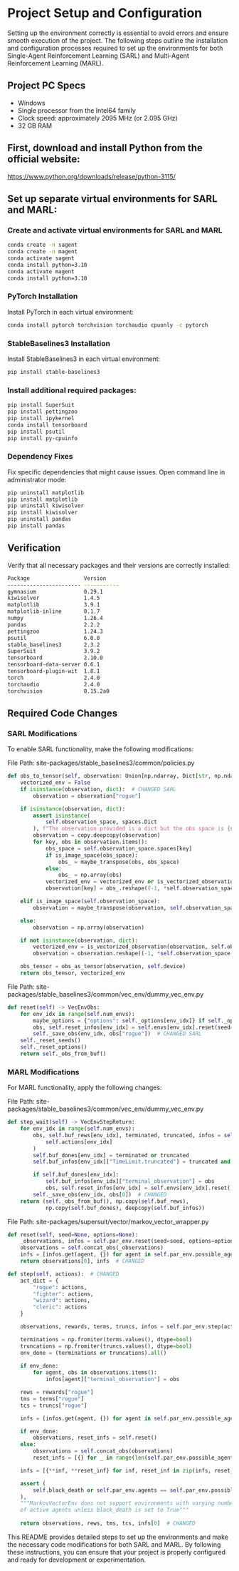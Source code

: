 # Project Setup and Configuration
Setting up the environment correctly is essential to avoid errors and ensure smooth execution of the project. The following steps outline the installation and configuration processes required to set up the environments for both Single-Agent Reinforcement Learning (SARL) and Multi-Agent Reinforcement Learning (MARL). 

## Project PC Specs
- Windows
- Single processor from the Intel64 family
- Clock speed: approximately 2095 MHz (or 2.095 GHz)
- 32 GB RAM

## First, download and install Python from the official website:
https://www.python.org/downloads/release/python-3115/

## Set up separate virtual environments for SARL and MARL:
### Create and activate virtual environments for SARL and MARL
```bash
conda create -n sagent
conda create -n magent
conda activate sagent
conda install python=3.10
conda activate magent
conda install python=3.10
```

### PyTorch Installation
Install PyTorch in each virtual environment:

```bash
conda install pytorch torchvision torchaudio cpuonly -c pytorch
```

### StableBaselines3 Installation
Install StableBaselines3 in each virtual environment:

```bash
pip install stable-baselines3
```

### Install additional required packages:

```bash
pip install SuperSuit
pip install pettingzoo
pip install ipykernel
conda install tensorboard
pip install psutil
pip install py-cpuinfo
```

### Dependency Fixes
Fix specific dependencies that might cause issues. Open command line in administrator mode:

```bash
pip uninstall matplotlib
pip install matplotlib
pip uninstall kiwisolver
pip install kiwisolver
pip uninstall pandas
pip install pandas
```

## Verification
Verify that all necessary packages and their versions are correctly installed:

```bash
Package                 Version
----------------------- -----------
gymnasium               0.29.1
kiwisolver              1.4.5
matplotlib              3.9.1
matplotlib-inline       0.1.7
numpy                   1.26.4
pandas                  2.2.2
pettingzoo              1.24.3
psutil                  6.0.0
stable_baselines3       2.3.2
SuperSuit               3.9.2
tensorboard             2.10.0
tensorboard-data-server 0.6.1
tensorboard-plugin-wit  1.8.1
torch                   2.4.0
torchaudio              2.4.0
torchvision             0.15.2a0
```

## Required Code Changes
### SARL Modifications
To enable SARL functionality, make the following modifications:

File Path: site-packages/stable_baselines3/common/policies.py

```python
def obs_to_tensor(self, observation: Union[np.ndarray, Dict[str, np.ndarray]]) -> Tuple[PyTorchObs, bool]:
    vectorized_env = False
    if isinstance(observation, dict):  # CHANGED SARL
        observation = observation["rogue"]

    if isinstance(observation, dict):
        assert isinstance(
            self.observation_space, spaces.Dict
        ), f"The observation provided is a dict but the obs space is {self.observation_space}"
        observation = copy.deepcopy(observation)
        for key, obs in observation.items():
            obs_space = self.observation_space.spaces[key]
            if is_image_space(obs_space):
                obs_ = maybe_transpose(obs, obs_space)
            else:
                obs_ = np.array(obs)
            vectorized_env = vectorized_env or is_vectorized_observation(obs_, obs_space)
            observation[key] = obs_.reshape((-1, *self.observation_space[key].shape))  # type: ignore[misc]

    elif is_image_space(self.observation_space):
        observation = maybe_transpose(observation, self.observation_space)

    else:
        observation = np.array(observation)

    if not isinstance(observation, dict):
        vectorized_env = is_vectorized_observation(observation, self.observation_space)
        observation = observation.reshape((-1, *self.observation_space.shape))  # type: ignore[misc]

    obs_tensor = obs_as_tensor(observation, self.device)
    return obs_tensor, vectorized_env
```

File Path: site-packages/stable_baselines3/common/vec_env/dummy_vec_env.py

```python
def reset(self) -> VecEnvObs:
    for env_idx in range(self.num_envs):
        maybe_options = {"options": self._options[env_idx]} if self._options[env_idx] else {}
        obs, self.reset_infos[env_idx] = self.envs[env_idx].reset(seed=self._seeds[env_idx], **maybe_options)
        self._save_obs(env_idx, obs["rogue"])  # CHANGED SARL
    self._reset_seeds()
    self._reset_options()
    return self._obs_from_buf()
```

### MARL Modifications
For MARL functionality, apply the following changes:

File Path: site-packages/stable_baselines3/common/vec_env/dummy_vec_env.py

```python
def step_wait(self) -> VecEnvStepReturn:
    for env_idx in range(self.num_envs):
        obs, self.buf_rews[env_idx], terminated, truncated, infos = self.envs[env_idx].step(
            self.actions[env_idx]
        )
        self.buf_dones[env_idx] = terminated or truncated
        self.buf_infos[env_idx]["TimeLimit.truncated"] = truncated and not terminated

        if self.buf_dones[env_idx]:
            self.buf_infos[env_idx]["terminal_observation"] = obs
            obs, self.reset_infos[env_idx] = self.envs[env_idx].reset()
        self._save_obs(env_idx, obs[0])  # CHANGED
    return (self._obs_from_buf(), np.copy(self.buf_rews), 
            np.copy(self.buf_dones), deepcopy(self.buf_infos))
```

File Path: site-packages/supersuit/vector/markov_vector_wrapper.py

```python
def reset(self, seed=None, options=None):
    _observations, infos = self.par_env.reset(seed=seed, options=options)
    observations = self.concat_obs(_observations)
    infs = [infos.get(agent, {}) for agent in self.par_env.possible_agents]
    return observations[0], infs  # CHANGED

def step(self, actions):  # CHANGED
    act_dict = {
        "rogue": actions,
        "fighter": actions,
        "wizard": actions,
        "cleric": actions
    }

    observations, rewards, terms, truncs, infos = self.par_env.step(act_dict)

    terminations = np.fromiter(terms.values(), dtype=bool)
    truncations = np.fromiter(truncs.values(), dtype=bool)
    env_done = (terminations or truncations).all()
    
    if env_done:
        for agent, obs in observations.items():
            infos[agent]["terminal_observation"] = obs

    rews = rewards["rogue"]
    tms = terms["rogue"]
    tcs = truncs["rogue"]

    infs = [infos.get(agent, {}) for agent in self.par_env.possible_agents]

    if env_done:
        observations, reset_infs = self.reset()
    else:
        observations = self.concat_obs(observations)
        reset_infs = [{} for _ in range(len(self.par_env.possible_agents))]

    infs = [{**inf, **reset_inf} for inf, reset_inf in zip(infs, reset_infs)]

    assert (
        self.black_death or self.par_env.agents == self.par_env.possible_agents
    ), 
    """MarkovVectorEnv does not support environments with varying numbers 
    of active agents unless black_death is set to True"""
    
    return observations, rews, tms, tcs, infs[0]  # CHANGED
```
This README provides detailed steps to set up the environments and make the necessary code modifications for both SARL and MARL. By following these instructions, you can ensure that your project is properly configured and ready for development or experimentation.
